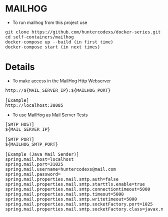 # MAILHOG

- To run mailhog from this project use

<pre>
git clone https://github.com/huntercodexs/docker-series.git .
cd self-containers/mailhog
docker-compose up --build (in first time)
docker-compose start (in next times)
</pre>

# Details

- To make access in the MailHog Http Webserver

<pre>
http://${MAIL_SERVER_IP}:${MAILHOG_PORT}

[Example]
http://localhost:38085
</pre>

- To use MailHog as Mail Server Tests

<pre>
[SMTP HOST]
${MAIL_SERVER_IP}

[SMTP PORT]
${MAILHOG_SMTP_PORT}

[Example (Java Mail Sender)]
spring.mail.host=localhost
spring.mail.port=31025
spring.mail.username=huntercodexs@mail.com
spring.mail.password=
spring.mail.properties.mail.smtp.auth=false
spring.mail.properties.mail.smtp.starttls.enable=true
spring.mail.properties.mail.smtp.connectiontimeout=5000
spring.mail.properties.mail.smtp.timeout=5000
spring.mail.properties.mail.smtp.writetimeout=5000
spring.mail.properties.mail.smtp.socketFactory.port=1025
spring.mail.properties.mail.smtp.socketFactory.class=javax.net.ssl.SSLSocketFactory
</pre>